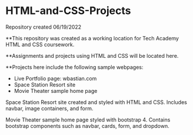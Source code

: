 # HTML-and-CSS-Projects

Repository created 06/19/2022


**This repository was created as a working location for Tech Academy HTML and CSS coursework.

**Assignments and projects using HTML and CSS will be located here.

**Projects here include the following sample webpages:
  - Live Portfolio page: wbastian.com
  - Space Station Resort site
  - Movie Theater sample home page 

Space Station Resort site created and styled with HTML and CSS. Includes navbar, image containers, and form.

Movie Theater sample home page styled with bootstrap 4. Contains bootstrap components such as navbar, cards, form, and dropdown.
